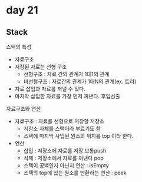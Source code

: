 # day 21

## Stack

스택의 특성

* 자료구조
* 저장된 자료는 선형 구조
  * 선형구조 : 자료 간의 관계가 1대1의 관계
  * 비선형구조 : 자료간의 관계가 1대N의 관계(ex. 트리)
* 자료 삽입과 자료를 꺼낼 수 있다.
* 마지막 삽입한 자료를 가장 먼저 꺼낸다. 후입선출



자료구조와 연산

* 자료구조 : 자료를 선형으로 저장할 저장소
  * 저장소 자체를 스택이라 부르기도 함
  * 스택에 마지막 사입된 원소의 위치를 top 이라 한다.
* 연산
  * 삽입 : 저장소에 자료를 저장 보통push
  * 삭제 : 저장소에서 자료를 꺼낸다 pop
  * 스택이 공백인지 아닌지 연산 : isEmpty
  * 스택의 top에 있는 원소를 반환하는 연산 : peek



